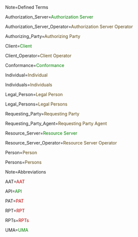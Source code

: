 Note=Defined Terms

Authorization_Server=<a href="index.php?action=source&file=GH/KantaraInitiative/UMA-Text/Terminology/Term/Authorization_Server_0.md" style="color:green; text-decoration:none">Authorization Server</a>

Authorization_Server_Operator=<a href="index.php?action=source&file=GH/KantaraInitiative/UMA-Text/Terminology/Term/Authorization_Server_Operator_0.md" style="color:#5B4513; text-decoration:none">Authorization Server Operator</a>

Authorizing_Party=<a href="index.php?action=source&file=GH/KantaraInitiative/UMA-Text/Terminology/Term/Authorizing_Party_0.md" style="color:#5B4513; text-decoration:none">Authorizing Party</a>

Client=<a href="index.php?action=source&file=GH/KantaraInitiative/UMA-Text/Terminology/Term/Client_0.md" style="color:green; text-decoration:none">Client</a>

Client_Operator=<a href="index.php?action=source&file=GH/KantaraInitiative/UMA-Text/Terminology/Term/Client_Operator_0.md" style="text-decoration:none; color:#5B4513">Client Operator</a>

Conformance=<a href="index.php?action=source&file=GH/KantaraInitiative/UMA-Text/Terminology/Term/Conformance_0.md" style="text-decoration:none; color:green">Conformance</a>

Individual=<a href="index.php?action=source&file=GH/KantaraInitiative/UMA-Text/Terminology/Term/Individual_0.md" style="text-decoration:none; color:#5B4513">Individual</a>

Individuals=<a href="index.php?action=source&file=GH/KantaraInitiative/UMA-Text/Terminology/Term/Individual_0.md" style="text-decoration:none; color:#5B4513">Individuals</a>

Legal_Person=<a href="index.php?action=source&file=GH/KantaraInitiative/UMA-Text/Terminology/Term/Legal_Person_0.md" style="text-decoration:none; color:#5B4513">Legal Person</a>

Legal_Persons=<a href="index.php?action=source&file=GH/KantaraInitiative/UMA-Text/Terminology/Term/Legal_Person_0.md" style="text-decoration:none; color:#5B4513">Legal Persons</a>

Requesting_Party=<a href="index.php?action=source&file=GH/KantaraInitiative/UMA-Text/Terminology/Term/Requesting_Party_0.md" style="text-decoration:none; color:#5B4513">Requesting Party</a>

Requesting_Party_Agent=<a href="index.php?action=source&file=GH/KantaraInitiative/UMA-Text/Terminology/Term/Requesting_Party_Agent_0.md" style="text-decoration:none; color:#5B4513">Requesting Party Agent</a>

Resource_Server=<a href="index.php?action=source&file=GH/KantaraInitiative/UMA-Text/Terminology/Term/Resource_Server_0.md" style="text-decoration:none; color:green">Resource Server</a>

Resource_Server_Operator=<a href="index.php?action=source&file=GH/KantaraInitiative/UMA-Text/Terminology/Term/Resource_Server_Operator_0.md" style="text-decoration:none; color:#5B4513">Resource Server Operator</a>

Person=<a href="index.php?action=source&file=GH/KantaraInitiative/UMA-Text/Terminology/Term/Person_0.md" style="text-decoration:none; color:#5B4513">Person</a>

Persons=<a href="index.php?action=source&file=GH/KantaraInitiative/UMA-Text/Terminology/Term/Person_0.md" style="text-decoration:none; color:#5B4513">Persons</a>

Note=Abbreviations

AAT=<a href="index.php?action=source&file=GH/KantaraInitiative/UMA-Text/Terminology/Abbreviation/AAT_0.md" style="text-decoration:none; color:#BB0000">AAT</a>

API=<a href="index.php?action=source&file=GH/KantaraInitiative/UMA-Text/Terminology/Abbreviation/API_0.md" style="text-decoration:none; color:green">API</a>

PAT=<a href="index.php?action=source&file=GH/KantaraInitiative/UMA-Text/Terminology/Abbreviation/PAT_0.md" style="text-decoration:none; color:#BB0000">PAT</a>

RPT=<a href="index.php?action=source&file=GH/KantaraInitiative/UMA-Text/Terminology/Abbreviation/RPT_0.md" style="text-decoration:none; color:#BB0000">RPT</a>

RPTs=<a href="index.php?action=source&file=GH/KantaraInitiative/UMA-Text/Terminology/Abbreviation/RPT_0.md" style="text-decoration:none; color:#BB0000">RPTs</a>

UMA=<a href="index.php?action=source&file=GH/KantaraInitiative/UMA-Text/Terminology/Abbreviation/UMA_0.md" style="text-decoration:none; color:green">UMA</a>
